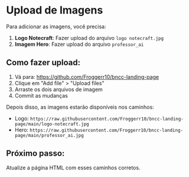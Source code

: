 # Upload de Imagens

Para adicionar as imagens, você precisa:

1. **Logo Notecraft**: Fazer upload do arquivo `logo notecraft.jpg`
2. **Imagem Hero**: Fazer upload do arquivo `professor_ai`

## Como fazer upload:

1. Vá para: https://github.com/Froggerr10/bncc-landing-page
2. Clique em "Add file" > "Upload files"
3. Arraste os dois arquivos de imagem
4. Commit as mudanças

Depois disso, as imagens estarão disponíveis nos caminhos:
- Logo: `https://raw.githubusercontent.com/Froggerr10/bncc-landing-page/main/logo-notecraft.jpg`
- Hero: `https://raw.githubusercontent.com/Froggerr10/bncc-landing-page/main/professor_ai.jpg`

## Próximo passo:
Atualize a página HTML com esses caminhos corretos.